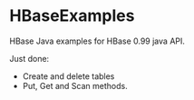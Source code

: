 HBaseExamples
=============

HBase Java examples for HBase 0.99 java API.

Just done:

* Create and delete tables
* Put, Get and Scan methods.
